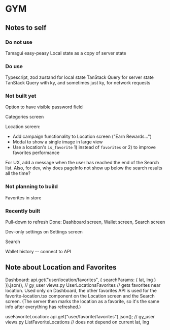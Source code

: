 # GYM

## Notes to self

### Do not use

Tamagui
easy-peasy
Local state as a copy of server state

### Do use

Typescript, zod
zustand for local state
TanStack Query for server state
TanStack Query with ky, and sometimes just ky, for network requests

### Not built yet

Option to have visible password field

Categories screen

Location screen:

- Add campaign functionality to Location screen ("Earn Rewards...")
- Modal to show a single image in large view
- Use a location's `is_favorite` 1) instead of `favorites` or 2) to improve favorites performance

For UX, add a message when the user has reached the end of the Search list. Also, for dev, why does pageInfo not show up below the search results all the time?

### Not planning to build

Favorites in store

### Recently built

Pull-down to refresh
Done: Dashboard screen, Wallet screen, Search screen

Dev-only settings on Settings screen

Search

Wallet history -- connect to API

## Note about Location and Favorites

Dashboard:
api.get("user/location/favorites", { searchParams: { lat, lng } }).json(),
// gy_user views.py UserLocationsFavorites
// gets favorites near location. Used only on Dashboard, the other favorites API is used for the favorite-location.tsx component on the Location screen and the Search screen. (The server then marks the location as a favorite, so it's the same info after everything has refreshed.)

useFavoriteLocation:
api.get("user/favorite/favorites").json();
// gy_user views.py ListFavoriteLocations
// does not depend on current lat, lng
